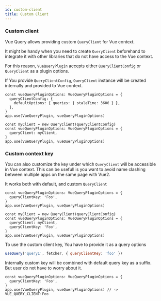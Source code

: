 ```yaml
---
id: custom-client
title: Custom Client
---
```


### Custom client

Vue Query allows providing custom `QueryClient` for Vue context.

It might be handy when you need to create `QueryClient` beforehand to integrate it with other libraries that do not have access to the Vue context.

For this reason, `VueQueryPlugin` accepts either `QueryClientConfig` or `QueryClient` as a plugin options.

If You provide `QueryClientConfig`, `QueryClient` instance will be created internally and provided to Vue context.

```tsx
const vueQueryPluginOptions: VueQueryPluginOptions = {
  queryClientConfig: {
    defaultOptions: { queries: { staleTime: 3600 } },
  },
}
app.use(VueQueryPlugin, vueQueryPluginOptions)
```

```tsx
const myClient = new QueryClient(queryClientConfig)
const vueQueryPluginOptions: VueQueryPluginOptions = {
  queryClient: myClient,
}
app.use(VueQueryPlugin, vueQueryPluginOptions)
```

### Custom context key

You can also customize the key under which `QueryClient` will be accessible in Vue context. This can be usefull is you want to avoid name clashing between multiple apps on the same page with Vue2.

It works both with default, and custom `QueryClient`

```tsx
const vueQueryPluginOptions: VueQueryPluginOptions = {
  queryClientKey: 'Foo',
}
app.use(VueQueryPlugin, vueQueryPluginOptions)
```

```tsx
const myClient = new QueryClient(queryClientConfig)
const vueQueryPluginOptions: VueQueryPluginOptions = {
  queryClient: myClient,
  queryClientKey: 'Foo',
}
app.use(VueQueryPlugin, vueQueryPluginOptions)
```

To use the custom client key, You have to provide it as a query options

```js
useQuery('query1', fetcher, { queryClientKey: 'foo' })
```

Internally custom key will be combined with default query key as a suffix. But user do not have to worry about it.

```tsx
const vueQueryPluginOptions: VueQueryPluginOptions = {
  queryClientKey: 'Foo',
}
app.use(VueQueryPlugin, vueQueryPluginOptions) // -> VUE_QUERY_CLIENT:Foo
```
